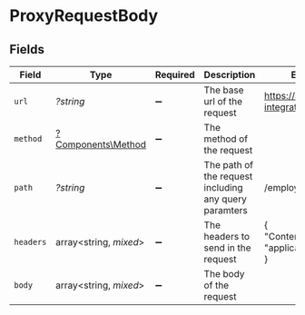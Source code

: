 # ProxyRequestBody


## Fields

| Field                                                   | Type                                                    | Required                                                | Description                                             | Example                                                 |
| ------------------------------------------------------- | ------------------------------------------------------- | ------------------------------------------------------- | ------------------------------------------------------- | ------------------------------------------------------- |
| `url`                                                   | *?string*                                               | :heavy_minus_sign:                                      | The base url of the request                             | https://api.sample-integration.com/v1                   |
| `method`                                                | [?Components\Method](../../Models/Components/Method.md) | :heavy_minus_sign:                                      | The method of the request                               |                                                         |
| `path`                                                  | *?string*                                               | :heavy_minus_sign:                                      | The path of the request including any query paramters   | /employees/directory                                    |
| `headers`                                               | array<string, *mixed*>                                  | :heavy_minus_sign:                                      | The headers to send in the request                      | {<br/>"Content-Type": "application/json"<br/>}          |
| `body`                                                  | array<string, *mixed*>                                  | :heavy_minus_sign:                                      | The body of the request                                 |                                                         |